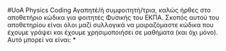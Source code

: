 #UoA Physics Coding
Αγαπητέ/ή συμφοιτητή/τρια, καλώς ήρθες στο αποθετήριο κώδικα για φοιτητές Φυσικής του ΕΚΠΑ. Σκοπός αυτού του αποθετηρίου είναι όλοι μαζί συλλογικά να μοιραζόμαστε κώδικα που έχουμε γράψει και έχουμε χρησιμοποιήσει σε μαθήματα (και όχι μόνο). Αυτό μπορεί να είναι:
* 

